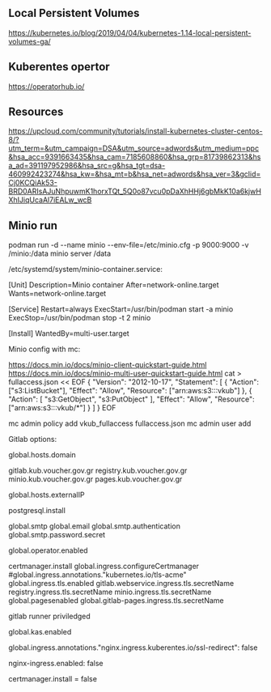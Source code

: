 ## Local Persistent Volumes

https://kubernetes.io/blog/2019/04/04/kubernetes-1.14-local-persistent-volumes-ga/

## Kuberentes opertor

https://operatorhub.io/

## Resources

https://upcloud.com/community/tutorials/install-kubernetes-cluster-centos-8/?utm_term=&utm_campaign=DSA&utm_source=adwords&utm_medium=ppc&hsa_acc=9391663435&hsa_cam=7185608860&hsa_grp=81739862313&hsa_ad=391197952986&hsa_src=g&hsa_tgt=dsa-460992423274&hsa_kw=&hsa_mt=b&hsa_net=adwords&hsa_ver=3&gclid=Cj0KCQiAk53-BRD0ARIsAJuNhpuwmK1horxTQt_5Q0o87vcu0pDaXhHHj6gbMkK10a6kjwHXhIJiqUcaAl7iEALw_wcB


## Minio run

podman run -d --name minio --env-file=/etc/minio.cfg -p 9000:9000 -v /minio:/data minio server /data


/etc/systemd/system/minio-container.service:

[Unit]
Description=Minio container
After=network-online.target
Wants=network-online.target

[Service]
Restart=always
ExecStart=/usr/bin/podman start -a minio
ExecStop=/usr/bin/podman stop -t 2 minio

[Install]
WantedBy=multi-user.target


Minio config with mc:

https://docs.min.io/docs/minio-client-quickstart-guide.html
https://docs.min.io/docs/minio-multi-user-quickstart-guide.html
cat > fullaccess.json << EOF
{
  "Version": "2012-10-17",
  "Statement": [
    {
      "Action": ["s3:ListBucket"],
      "Effect": "Allow",
      "Resource": ["arn:aws:s3:::vkub"]
    },
    {
      "Action": [
        "s3:GetObject",
        "s3:PutObject"
      ],
      "Effect": "Allow",
      "Resource": ["arn:aws:s3:::vkub/*"]
    }
  ]
}
EOF

mc admin policy add <host> vkub_fullaccess fullaccess.json
mc admin user add <host> <user> <pass>


Gitlab options:

global.hosts.domain

gitlab.kub.voucher.gov.gr
registry.kub.voucher.gov.gr
minio.kub.voucher.gov.gr
pages.kub.voucher.gov.gr

global.hosts.externalIP

postgresql.install

global.smtp
global.email
global.smtp.authentication
global.smtp.password.secret

global.operator.enabled

certmanager.install
global.ingress.configureCertmanager
#global.ingress.annotations."kubernetes\.io/tls-acme"
global.ingress.tls.enabled
gitlab.webservice.ingress.tls.secretName
registry.ingress.tls.secretName
minio.ingress.tls.secretName
global.pagesenabled
global.gitlab-pages.ingress.tls.secretName

gitlab runner priviledged

global.kas.enabled

global.ingress.annotations."nginx.ingress.kuberentes.io/ssl-redirect": false

nginx-ingress.enabled: false

certmanager.install = false